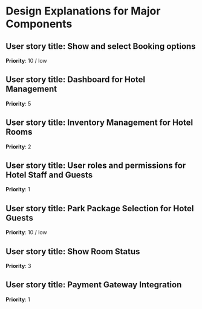 # Design Explanations for Major Components

## User story title: Show and select Booking options

**Priority**: 10 / low

## User story title: Dashboard for Hotel Management

**Priority**: 5

## User story title: Inventory Management for Hotel Rooms

**Priority**: 2

## User story title: User roles and permissions for Hotel Staff and Guests

**Priority**: 1

## User story title: Park Package Selection for Hotel Guests

**Priority**: 10 / low

## User story title: Show Room Status

**Priority**: 3

## User story title: Payment Gateway Integration

**Priority**: 1